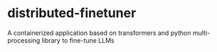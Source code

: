 # distributed-finetuner
A containerized application based on transformers and python multi-processing library to fine-tune LLMs
